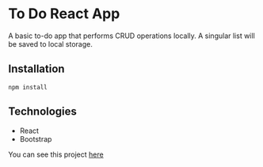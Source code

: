 # To Do React App

A basic to-do app that performs CRUD operations locally. A singular list will be saved to local storage.

## Installation

```
npm install
```

## Technologies

- React
- Bootstrap

You can see this project [here](https://objective-tesla-46feed.netlify.app/)
